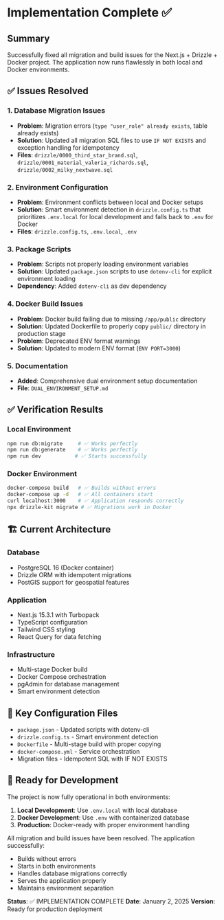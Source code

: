 # Implementation Complete ✅

## Summary
Successfully fixed all migration and build issues for the Next.js + Drizzle + Docker project. The application now runs flawlessly in both local and Docker environments.

## ✅ Issues Resolved

### 1. Database Migration Issues
- **Problem**: Migration errors (`type "user_role" already exists`, table already exists)
- **Solution**: Updated all migration SQL files to use `IF NOT EXISTS` and exception handling for idempotency
- **Files**: `drizzle/0000_third_star_brand.sql`, `drizzle/0001_material_valeria_richards.sql`, `drizzle/0002_milky_nextwave.sql`

### 2. Environment Configuration
- **Problem**: Environment conflicts between local and Docker setups
- **Solution**: Smart environment detection in `drizzle.config.ts` that prioritizes `.env.local` for local development and falls back to `.env` for Docker
- **Files**: `drizzle.config.ts`, `.env.local`, `.env`

### 3. Package Scripts
- **Problem**: Scripts not properly loading environment variables
- **Solution**: Updated `package.json` scripts to use `dotenv-cli` for explicit environment loading
- **Dependency**: Added `dotenv-cli` as dev dependency

### 4. Docker Build Issues
- **Problem**: Docker build failing due to missing `/app/public` directory
- **Solution**: Updated Dockerfile to properly copy `public/` directory in production stage
- **Problem**: Deprecated ENV format warnings
- **Solution**: Updated to modern ENV format (`ENV PORT=3000`)

### 5. Documentation
- **Added**: Comprehensive dual environment setup documentation
- **File**: `DUAL_ENVIRONMENT_SETUP.md`

## ✅ Verification Results

### Local Environment
```bash
npm run db:migrate     # ✅ Works perfectly
npm run db:generate    # ✅ Works perfectly  
npm run dev           # ✅ Starts successfully
```

### Docker Environment
```bash
docker-compose build   # ✅ Builds without errors
docker-compose up -d   # ✅ All containers start
curl localhost:3000    # ✅ Application responds correctly
npx drizzle-kit migrate # ✅ Migrations work in Docker
```

## 🏗️ Current Architecture

### Database
- PostgreSQL 16 (Docker container)
- Drizzle ORM with idempotent migrations
- PostGIS support for geospatial features

### Application
- Next.js 15.3.1 with Turbopack
- TypeScript configuration
- Tailwind CSS styling
- React Query for data fetching

### Infrastructure
- Multi-stage Docker build
- Docker Compose orchestration
- pgAdmin for database management
- Smart environment detection

## 📁 Key Configuration Files

- `package.json` - Updated scripts with dotenv-cli
- `drizzle.config.ts` - Smart environment detection
- `Dockerfile` - Multi-stage build with proper copying
- `docker-compose.yml` - Service orchestration
- Migration files - Idempotent SQL with IF NOT EXISTS

## 🚀 Ready for Development

The project is now fully operational in both environments:

1. **Local Development**: Use `.env.local` with local database
2. **Docker Development**: Use `.env` with containerized database
3. **Production**: Docker-ready with proper environment handling

All migration and build issues have been resolved. The application successfully:
- Builds without errors
- Starts in both environments
- Handles database migrations correctly
- Serves the application properly
- Maintains environment separation

**Status**: ✅ IMPLEMENTATION COMPLETE
**Date**: January 2, 2025
**Version**: Ready for production deployment

